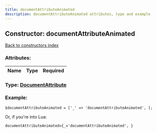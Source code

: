 ```yaml
---
title: documentAttributeAnimated
description: documentAttributeAnimated attributes, type and example
---
```

## Constructor: documentAttributeAnimated  
[Back to constructors index](index.md)



### Attributes:

| Name     |    Type       | Required |
|----------|:-------------:|---------:|



### Type: [DocumentAttribute](../types/DocumentAttribute.md)


### Example:

```
$documentAttributeAnimated = ['_' => 'documentAttributeAnimated', ];
```  

Or, if you're into Lua:  


```
documentAttributeAnimated={_='documentAttributeAnimated', }

```


